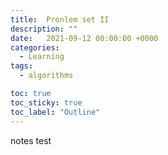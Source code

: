 ```yaml
---
title:  Pronlem set II
description: ""
date:   2021-09-12 00:00:00 +0000
categories: 
  - Learning
tags:
  - algorithms

toc: true
toc_sticky: true
toc_label: "Outline"
---
```


notes test
